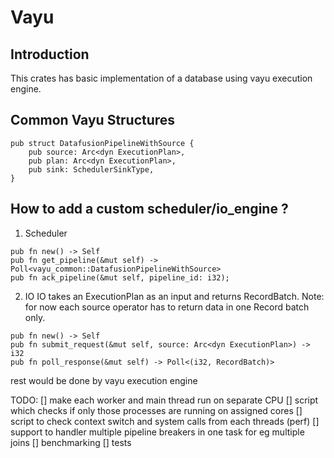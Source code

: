 # Vayu

## Introduction 

This crates has basic implementation of a database using vayu execution engine. 

## Common Vayu Structures 
```
pub struct DatafusionPipelineWithSource {
    pub source: Arc<dyn ExecutionPlan>,
    pub plan: Arc<dyn ExecutionPlan>,
    pub sink: SchedulerSinkType,
}
```


## How to add a custom scheduler/io_engine ? 
1. Scheduler
```
pub fn new() -> Self
pub fn get_pipeline(&mut self) -> Poll<vayu_common::DatafusionPipelineWithSource> 
pub fn ack_pipeline(&mut self, pipeline_id: i32);
```

2. IO
    IO takes an ExecutionPlan as an input and returns RecordBatch.
    Note: for now each source operator has to return data in one Record batch only.
    
```
pub fn new() -> Self
pub fn submit_request(&mut self, source: Arc<dyn ExecutionPlan>) -> i32
pub fn poll_response(&mut self) -> Poll<(i32, RecordBatch)>
```

rest would be done by vayu execution engine

TODO:
[] make each worker and main thread run on separate CPU
[] script which checks if only those processes are running on assigned cores 
[] script to check context switch and system calls from each threads (perf)
[] support to handler multiple pipeline breakers in one task for eg multiple joins
[] benchmarking 
[] tests